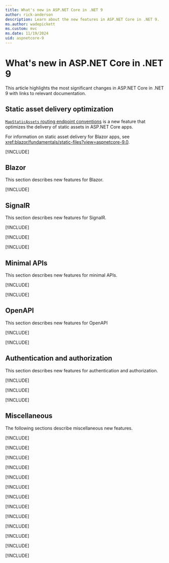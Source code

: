 ```yaml
---
title: What's new in ASP.NET Core in .NET 9
author: rick-anderson
description: Learn about the new features in ASP.NET Core in .NET 9.
ms.author: wadepickett
ms.custom: mvc
ms.date: 11/19/2024
uid: aspnetcore-9
---
```

# What's new in ASP.NET Core in .NET 9

This article highlights the most significant changes in ASP.NET Core in .NET 9 with links to relevant documentation.

## Static asset delivery optimization

[`MapStaticAssets` routing endpoint conventions](xref:Microsoft.AspNetCore.Builder.StaticAssetsEndpointRouteBuilderExtensions.MapStaticAssets%2A) is a new feature that optimizes the delivery of static assets in ASP.NET Core apps.

For information on static asset delivery for Blazor apps, see <xref:blazor/fundamentals/static-files?view=aspnetcore-9.0>.

[!INCLUDE[](~/release-notes/aspnetcore-9/includes/web_asset_delivery.md)]

## Blazor

This section describes new features for Blazor.

[!INCLUDE[](~/release-notes/aspnetcore-9/includes/blazor.md)]

## SignalR

This section describes new features for SignalR.

[!INCLUDE[](~/release-notes/aspnetcore-9/includes/signalr.md)]

[!INCLUDE[](~/release-notes/aspnetcore-9/includes/signalrActivities.md)]

[!INCLUDE[](~/release-notes/aspnetcore-9/includes/signalr-trimming-aot.md)]

## Minimal APIs

This section describes new features for minimal APIs.

[!INCLUDE[](~/release-notes/aspnetcore-9/includes/status500.md)]

[!INCLUDE[](~/release-notes/aspnetcore-9/includes/produces-problem.md)]

## OpenAPI

This section describes new features for OpenAPI

[!INCLUDE[](~/release-notes/aspnetcore-9/includes/openApi.md)]

[!INCLUDE[](~/release-notes/aspnetcore-9/includes/openapi-aot.md)]

## Authentication and authorization

This section describes new features for authentication and authorization.

[!INCLUDE[](~/release-notes/aspnetcore-9/includes/par.md)]

[!INCLUDE[](~/release-notes/aspnetcore-9/includes/oidccustomparms.md)]

[!INCLUDE[](~/release-notes/aspnetcore-9/includes/httpsysextendedauth.md)]

## Miscellaneous

The following sections describe miscellaneous new features.

[!INCLUDE[](~/release-notes/aspnetcore-9/includes/hybrid-cache.md)]

[!INCLUDE[](~/release-notes/aspnetcore-9/includes/endpoint-metadata.md)]

[!INCLUDE[](~/release-notes/aspnetcore-9/includes/debugger.md)]

[!INCLUDE[](~/release-notes/aspnetcore-9/includes/fix-for-503s.md)]

[!INCLUDE[](~/release-notes/aspnetcore-9/includes/asp0026.md)]

[!INCLUDE[](~/release-notes/aspnetcore-9/includes/improved-kestrel-connection-metrics.md)]

[!INCLUDE[](~/release-notes/aspnetcore-9/includes/customize-named-pipes.md)]

[!INCLUDE[](~/release-notes/aspnetcore-9/includes/exception-type-sets-http-status.md)]

[!INCLUDE[](~/release-notes/aspnetcore-9/includes/opt_out_metrics.md)]

[!INCLUDE[](~/release-notes/aspnetcore-9/includes/delete_keys.md)]

[!INCLUDE[](~/release-notes/aspnetcore-9/includes/keyedDI.md)]

[!INCLUDE[](~/release-notes/aspnetcore-9/includes/trust_dev_cert_linux.md)]

[!INCLUDE[](~/release-notes/aspnetcore-9/includes/updated-versions.md)]
